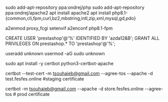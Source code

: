 
sudo add-apt-repository ppa:ondrej/php
sudo add-apt-repository ppa:ondrej/apache2
apt install apache2 
apt install php8.1-{common,cli,fpm,curl,bz2,mbstring,intl,zip,xml,mysql,gd,pdo}

a2enmod proxy_fcgi setenvif
a2enconf php8.1-fpm


CREATE USER 'prestashop'@'%' IDENTIFIED BY 'azda12&B';
GRANT ALL PRIVILEGES ON prestashop.* TO 'prestashop'@'%';

useradd unknown
usermod -aG sudo unknown

sudo apt install -y certbot python3-certbot-apache

certbot --test-cert -m tsouhaieb@gmail.com --agree-tos  --apache -d test.fesfes.online #staging certificate

certbot -m tsouhaieb@gmail.com  --apache -d store.fesfes.online --agree-tos  # prod certificate
